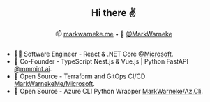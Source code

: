 <h2 align="center">Hi there ✌️</h2>
<p align="center">
  📫 <a href="https://markwarneke.me">markwarneke.me</a> •
  🐤 <a href="https://twitter.com/MarkWarneke">@MarkWarneke</a>
</p>

### 

- 👨‍💻 Software Engineer - React & .NET Core  [@Microsoft](https://microsoft.com).
- 🥚 Co-Founder - TypeScript Nest.js & Vue.js | Python FastAPI [@mmmint.ai](https://github.com/mmmint-ai).
- 📄 Open Source - Terraform and GitOps CI/CD [MarkWarnekeMe/Microsoft](https://github.com/MarkWarnekeMe/Microsoft).
- 🐍 Open Source - Azure CLI Python Wrapper [MarkWarneke/Az.Cli](https://github.com/MarkWarneke/Az.Cli).
